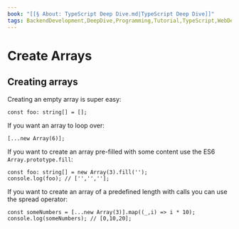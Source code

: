 ```yaml
---
book: "[[§ About꞉ TypeScript Deep Dive.md|TypeScript Deep Dive]]"
tags: BackendDevelopment,DeepDive,Programming,Tutorial,TypeScript,WebDevelopment
---
```


# Create Arrays

## Creating arrays

Creating an empty array is super easy:

```
const foo: string[] = [];
```

If you want an array to loop over:

```
[...new Array(6)];
```

If you want to create an array pre-filled with some content use the ES6 `Array.prototype.fill`:

```
const foo: string[] = new Array(3).fill('');
console.log(foo); // ['','',''];
```

If you want to create an array of a predefined length with calls you can use the spread operator:

```
const someNumbers = [...new Array(3)].map((_,i) => i * 10);
console.log(someNumbers); // [0,10,20];
```